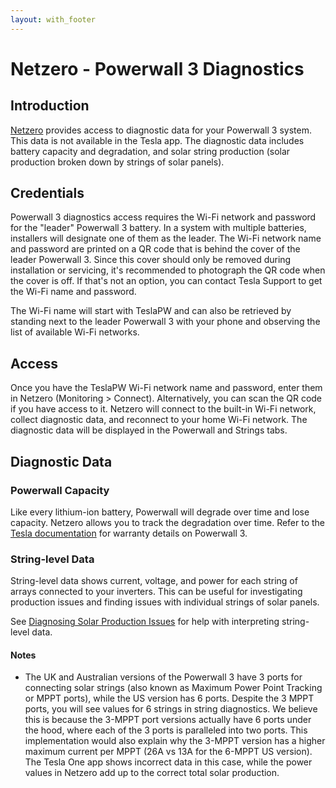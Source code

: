 ```yaml
---
layout: with_footer
---
```


# Netzero - Powerwall 3 Diagnostics

## Introduction

[Netzero](https://www.netzero.energy) provides access to diagnostic data for your Powerwall 3 system. This data is not available in the Tesla app. The diagnostic data includes battery capacity and degradation, and solar string production (solar production broken down by strings of solar panels).

## Credentials

Powerwall 3 diagnostics access requires the Wi-Fi network and password for the "leader" Powerwall 3 battery. In a system with multiple batteries, installers will designate one of them as the leader. The Wi-Fi network name and password are printed on a QR code that is behind the cover of the leader Powerwall 3. Since this cover should only be removed during installation or servicing, it's recommended to photograph the QR code when the cover is off. If that's not an option, you can contact Tesla Support to get the Wi-Fi name and password.

The Wi-Fi name will start with TeslaPW and can also be retrieved by standing next to the leader Powerwall 3 with your phone and observing the list of available Wi-Fi networks.

## Access

Once you have the TeslaPW Wi-Fi network name and password, enter them in Netzero (Monitoring > Connect). Alternatively, you can scan the QR code if you have access to it. Netzero will connect to the built-in Wi-Fi network, collect diagnostic data, and reconnect to your home Wi-Fi network. The diagnostic data will be displayed in the Powerwall and Strings tabs.

## Diagnostic Data

### Powerwall Capacity

Like every lithium-ion battery, Powerwall will degrade over time and lose capacity. Netzero allows you to track the degradation over time. Refer to the [Tesla documentation](https://www.tesla.com/support/energy/powerwall/documents/documents) for warranty details on Powerwall 3.

### String-level Data

String-level data shows current, voltage, and power for each string of arrays connected to your inverters. This can be useful for investigating production issues and finding issues with individual strings of solar panels.

See [Diagnosing Solar Production Issues](https://www.netzero.energy/docs/diagnostics/solar_production) for help with interpreting string-level data.

#### Notes

- The UK and Australian versions of the Powerwall 3 have 3 ports for connecting solar strings (also known as Maximum Power Point Tracking or MPPT ports), while the US version has 6 ports. Despite the 3 MPPT ports, you will see values for 6 strings in string diagnostics. We believe this is because the 3-MPPT port versions actually have 6 ports under the hood, where each of the 3 ports is paralleled into two ports. This implementation would also explain why the 3-MPPT version has a higher maximum current per MPPT (26A vs 13A for the 6-MPPT US version). The Tesla One app shows incorrect data in this case, while the power values in Netzero add up to the correct total solar production.
